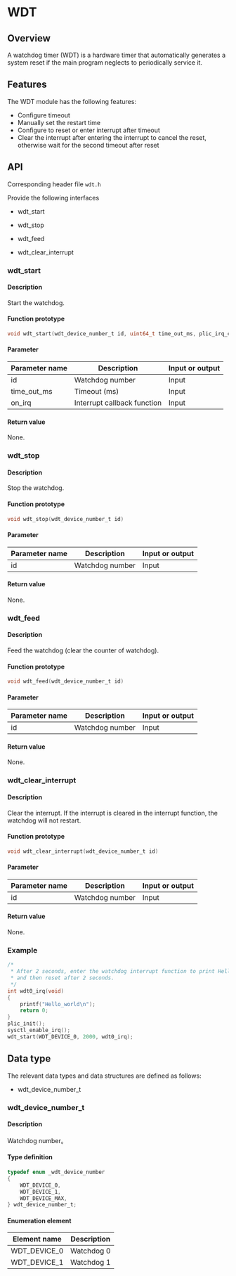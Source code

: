 # WDT

## Overview

A watchdog timer (WDT) is a hardware timer that automatically generates a system reset if the main program neglects to periodically service it.

## Features

The WDT module has the following features:

- Configure timeout
- Manually set the restart time
- Configure to reset or enter interrupt after timeout
- Clear the interrupt after entering the interrupt to cancel the reset, otherwise wait for the second timeout after reset

## API

Corresponding header file `wdt.h`

Provide the following interfaces

- wdt\_start

- wdt\_stop

- wdt\_feed

- wdt\_clear\_interrupt

### wdt\_start

#### Description

Start the watchdog.

#### Function prototype

```c
void wdt_start(wdt_device_number_t id, uint64_t time_out_ms, plic_irq_callback_t on_irq)
```

#### Parameter

| Parameter name |         Description         | Input or output |
| -------------- | --------------------------- | --------------- |
| id             | Watchdog number             | Input           |
| time\_out\_ms  | Timeout (ms)                | Input           |
| on\_irq        | Interrupt callback function | Input           |

#### Return value

None.

### wdt\_stop

#### Description

Stop the watchdog.

#### Function prototype

```c
void wdt_stop(wdt_device_number_t id)
```

#### Parameter

| Parameter name |   Description   | Input or output |
| -------------- | --------------- | --------------- |
| id             | Watchdog number | Input           |

#### Return value

None.

### wdt\_feed

#### Description

Feed the watchdog (clear the counter of watchdog).

#### Function prototype

```c
void wdt_feed(wdt_device_number_t id)
```

#### Parameter

| Parameter name |   Description   | Input or output |
| -------------- | --------------- | --------------- |
| id             | Watchdog number | Input           |

#### Return value

None.

### wdt\_clear\_interrupt

#### Description

Clear the interrupt. If the interrupt is cleared in the interrupt function, the watchdog will not restart.

#### Function prototype

```c
void wdt_clear_interrupt(wdt_device_number_t id)
```

#### Parameter

| Parameter name |   Description   | Input or output |
| -------------- | --------------- | --------------- |
| id             | Watchdog number | Input           |

#### Return value

None.

### Example

```c
/*
 * After 2 seconds, enter the watchdog interrupt function to print Hello_world,
 * and then reset after 2 seconds.
 */
int wdt0_irq(void)
{
    printf("Hello_world\n");
    return 0;
}
plic_init();
sysctl_enable_irq();
wdt_start(WDT_DEVICE_0, 2000, wdt0_irq);
```

## Data type

The relevant data types and data structures are defined as follows:

- wdt\_device\_number\_t

### wdt\_device\_number\_t

#### Description

Watchdog number。

#### Type definition

```c
typedef enum _wdt_device_number
{
    WDT_DEVICE_0,
    WDT_DEVICE_1,
    WDT_DEVICE_MAX,
} wdt_device_number_t;
```

#### Enumeration element

|  Element name  | Description |
| -------------- | ----------- |
| WDT\_DEVICE\_0 | Watchdog 0    |
| WDT\_DEVICE\_1 | Watchdog 1    |
